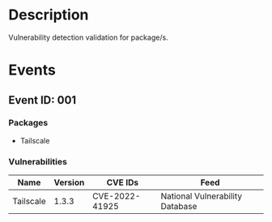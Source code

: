 # Description

Vulnerability detection validation for package/s.

# Events

## Event ID: 001
### Packages
- Tailscale
### Vulnerabilities

| Name    | Version | CVE IDs      | Feed
|---------|---------|--------------|-------------------------------
|Tailscale|1.3.3    |CVE-2022-41925|National Vulnerability Database

